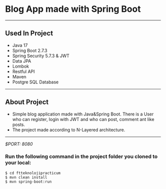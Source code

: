 # Blog App made with Spring Boot
---
## Used In Project
- Java 17
- Spring Boot 2.7.3
- Spring Security 5.7.3 & JWT
- Data JPA
- Lombok
- Restful API
- Maven
- Postgre SQL Database
---
## About Project

- Simple blog application made with Java&Spring Boot. There is a User who can register, login with JWT and who can post, comment ant like posts.
- The project made according to N-Layered architecture. 

---
*$PORT: 8080*

### Run the following command in the project folder you cloned to your local:
```ssh
$ cd ftteknolojipracticum
$ mvn clean install
$ mvn spring-boot:run
```



